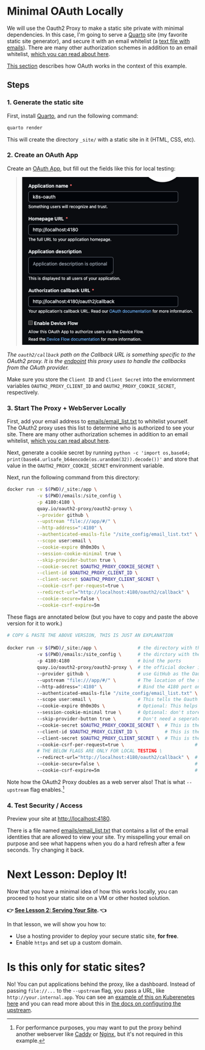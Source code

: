 # Minimal OAuth Locally

We will use the Oauth2 Proxy to make a static site private with minimal dependencies.  In this case, I'm going to serve a [Quarto](https://quarto.org/) site (my favorite static site generator), and secure it with an email whitelist (a [text file with emails](./emails/email_list.txt)). There are many other authorization schemes in addition to an email whitelist, [which you can read about here](https://oauth2-proxy.github.io/oauth2-proxy/docs/configuration/overview).

[This section](../README.md#how-does-this-work) describes how OAuth works in the context of this example.

## Steps

### 1. Generate the static site

First, install [Quarto](https://quarto.org/), and run the following command:

```bash
quarto render
```

This will create the directory `_site/` with a static site in it (HTML, CSS, etc).

### 2. Create an OAuth App

Create an [OAuth App](https://github.com/settings/applications/new), but fill out the fields like this for local testing:

> ![](local_app.png)

_The `oauth2/callback` path on the Callback URL is something specific to the OAuth2 proxy. It is the [endpoint](https://oauth2-proxy.github.io/oauth2-proxy/docs/features/endpoints) this proxy uses to handle the callbacks from the OAuth provider._

Make sure you store the `Client ID` and `Client Secret` into the enviornment variables `OAUTH2_PROXY_CLIENT_ID` and `OAUTH2_PROXY_COOKIE_SECRET`, respectively.

### 3. Start The Proxy + WebServer Locally

First, add your email address to [emails/email_list.txt](./emails/email_list.txt) to whitelist yourself.  The OAuth2 proxy uses this list to determine who is authorized to see your site.  There are many other authorization schemes in addition to an email whitelist, [which you can read about here](https://oauth2-proxy.github.io/oauth2-proxy/docs/configuration/overview).

Next, generate a cookie secret by running `python -c 'import os,base64; print(base64.urlsafe_b64encode(os.urandom(32)).decode())'` and store that value in the `OAUTH2_PROXY_COOKIE_SECRET` environment variable.

Next, run the following command from this directory:

```bash
docker run -v $(PWD)/_site:/app \
           -v $(PWD)/emails:/site_config \
           -p 4180:4180 \
           quay.io/oauth2-proxy/oauth2-proxy \
           --provider github \
           --upstream "file:///app/#/" \
           --http-address=":4180" \
           --authenticated-emails-file "/site_config/email_list.txt" \
           --scope user:email \
           --cookie-expire 0h0m30s \
           --session-cookie-minimal true \
           --skip-provider-button true \
           --cookie-secret $OAUTH2_PROXY_COOKIE_SECRET \
           --client-id $OAUTH2_PROXY_CLIENT_ID \
           --client-secret $OAUTH2_PROXY_CLIENT_SECRET \
           --cookie-csrf-per-request=true \
           --redirect-url="http://localhost:4180/oauth2/callback" \
           --cookie-secure=false \
           --cookie-csrf-expire=5m
```

These flags are annotated below (but you have to copy and paste the above version for it to work.)

```bash
# COPY & PASTE THE ABOVE VERSION, THIS IS JUST AN EXPLANATION

docker run -v $(PWD)/_site:/app \               # the directory with the static site
           -v $(PWD)/emails:/site_config \      # the dirctory with the email list
           -p 4180:4180                         # bind the ports
           quay.io/oauth2-proxy/oauth2-proxy \  # the official docker image for Oauth2 proxy
           --provider github \                  # use GitHub as the Oauth provider
           --upstream "file:///app/#/" \        # The location of the static site files
           --http-address=":4180" \             # Bind the 4180 port on all interfaces which is necessary for Docker (we aren't using https for local testing).
           --authenticated-emails-file "/site_config/email_list.txt" \  # This is the email whitelist
           --scope user:email \                 # This tells the Oauth provider, GitHub, to share your email with the Oauth proxy
           --cookie-expire 0h0m30s \            # Optional: This helps the cookie expire more quickly which could be helpful for security
           --session-cookie-minimal true \      # Optional: don't store uncessary info in cookie since we aren't using features that require it
           --skip-provider-button true \        # Don't need a seperate "login with GitHub" screen
           --cookie-secret $OAUTH2_PROXY_COOKIE_SECRET \  # This is the secret you generate, see https://oauth2-proxy.github.io/oauth2-proxy/docs/configuration/overview
           --client-id $OAUTH2_PROXY_CLIENT_ID \          # This is the ID of your Oauth App from GitHub
           --client-secret $OAUTH2_PROXY_CLIENT_SECRET \  # This is the secret of your Oauth App from GitHub
           --cookie-csrf-per-request=true \                          # allows for parallel requests
           # THE BELOW FLAGS ARE ONLY FOR LOCAL TESTING \
           --redirect-url="http://localhost:4180/oauth2/callback" \  # this is necessary for local testing only
           --cookie-secure=false \                                   # this is necessary for local testing only
           --cookie-csrf-expire=5m                                   # this is necessary for local testing only
```

Note how the OAuth2 Proxy doubles as a web server also!  That is what `--upstream` flag enables.[^1] 

### 4. Test Security / Access

Preview your site at [http://localhost:4180](http://localhost:4180).

There is a file named [emails/email_list.txt](./emails/email_list.txt) that contains a list of the email identities that are allowed to view your site.  Try misspelling your email on purpose and see what happens when you do a hard refresh after a few seconds.  Try changing it back.

# Next Lesson: Deploy It!

Now that you have a minimal idea of how this works locally, you can proceed to host your static site on a VM or other hosted solution.  

**:point_right: [See Lesson 2: Serving Your Site](../simple/README.md). :point_left:**

In that lesson, we will show you how to:

- Use a hosting provider to deploy your secure static site, **for free**.
- Enable `https` and set up a custom domain.

# Is this only for static sites?

No! You can put applications behind the proxy, like a dashboard.  Instead of passing `file://...` to the `--upstream` flag, you pass a URL, like `http://your.internal.app`.  You can see an [example of this on Kuberenetes here](https://github.com/hamelsmu/k8s-oauth/blob/main/gke_k8s/k8s/deployment_2.yml#L89) and you can read more about this in [the docs on configuring the upstream](https://oauth2-proxy.github.io/oauth2-proxy/docs/configuration/overview#upstreams-configuration).


[^1]: For performance purposes, you may want to put the proxy behind another webserver like [Caddy](https://caddyserver.com/) or [Nginx](https://www.nginx.com/), but it's not required in this example.
